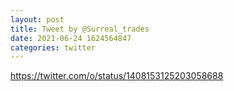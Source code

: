 ```yaml
--- 
layout: post 
title: Tweet by @Surreal_trades 
date: 2021-06-24 1624564847 
categories: twitter 
--- 
```

https://twitter.com/o/status/1408153125203058688